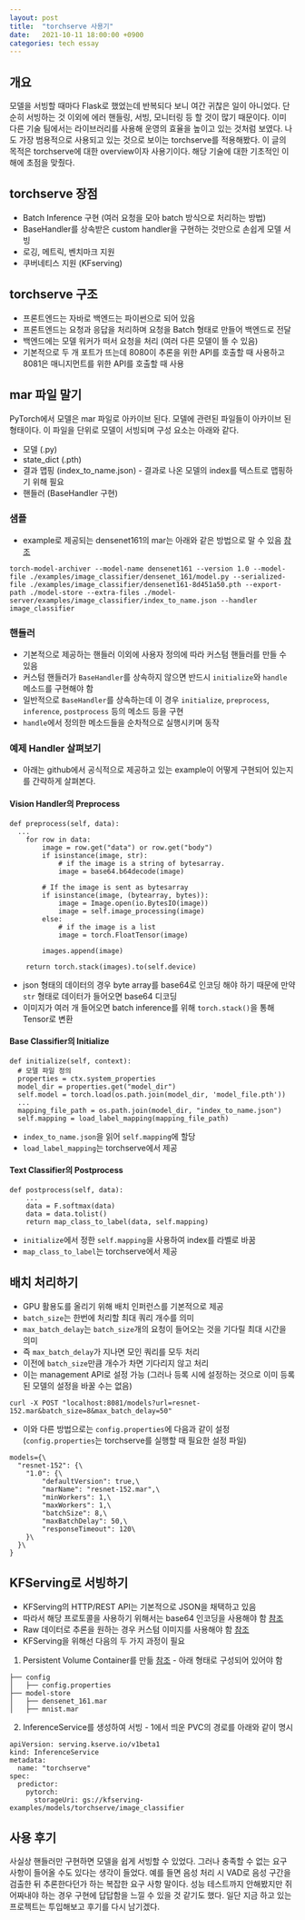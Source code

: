 ```yaml
---
layout: post
title:  "torchserve 사용기"
date:   2021-10-11 18:00:00 +0900
categories: tech essay
---
```

## 개요
모델을 서빙할 때마다 Flask로 했었는데 반복되다 보니 여간 귀찮은 일이 아니었다. 단순히 서빙하는 것 이외에 에러 핸들링, 서빙, 모니터링 등 할 것이 많기 때문이다. 이미 다른 기술 팀에서는 라이브러리를 사용해 운영의 효율을 높이고 있는 것처럼 보였다. 나도 가장 범용적으로 사용되고 있는 것으로 보이는 torchserve를 적용해봤다.
이 글의 목적은 torchserve에 대한 overview이자 사용기이다. 해당 기술에 대한 기초적인 이해에 초점을 맞췄다.

## torchserve 장점
* Batch Inference 구현 (여러 요청을 모아 batch 방식으로 처리하는 방법)
* BaseHandler를 상속받은 custom handler을 구현하는 것만으로 손쉽게 모델 서빙
* 로깅, 메트릭, 벤치마크 지원
* 쿠버네티스 지원 (KFserving)
## torchserve 구조
* 프론트엔드는 자바로 백엔드는 파이썬으로 되어 있음
* 프론트엔드는 요청과 응답을 처리하며 요청을 Batch 형태로 만들어 백엔드로 전달
* 백엔드에는 모델 워커가 떠서 요청을 처리 (여러 다른 모델이 뜰 수 있음)
* 기본적으로 두 개 포트가 뜨는데 8080이 추론을 위한 API를 호출할 때 사용하고 8081은 매니지먼트를 위한 API를 호출할 때 사용
## mar 파일 말기
PyTorch에서 모델은 mar 파일로 아카이브 된다. 모델에 관련된 파일들이 아카이브 된 형태이다. 이 파일을 단위로 모델이 서빙되며 구성 요소는 아래와 같다.
* 모델 (.py)
* state_dict (.pth)
* 결과 맵핑 (index_to_name.json) - 결과로 나온 모델의 index를 텍스트로 맵핑하기 위해 필요
* 핸들러 (BaseHandler 구현) 
### 샘플
* example로 제공되는 densenet161의 mar는 아래와 같은 방법으로 말 수 있음 [참조](https://github.com/pytorch/serve/tree/master/examples/image_classifier/densenet_161)
```
torch-model-archiver --model-name densenet161 --version 1.0 --model-file ./examples/image_classifier/densenet_161/model.py --serialized-file ./examples/image_classifier/densenet161-8d451a50.pth --export-path ./model-store --extra-files ./model-server/examples/image_classifier/index_to_name.json --handler image_classifier
```
### 핸들러
* 기본적으로 제공하는 핸들러 이외에 사용자 정의에 따라 커스텀 핸들러를 만들 수 있음
* 커스텀 핸들러가 `BaseHandler`를 상속하지 않으면 반드시 `initialize`와 `handle` 메소드를 구현해야 함
* 일반적으로 `BaseHandler`를 상속하는데 이 경우 `initialize`, `preprocess`, `inference`, `postprocess` 등의 메소드 등을 구현
* `handle`에서 정의한 메소드들을 순차적으로 실행시키며 동작
### 예제 Handler 살펴보기
* 아래는 github에서 공식적으로 제공하고 있는 example이 어떻게 구현되어 있는지를 간략하게 살펴본다.
#### Vision Handler의 Preprocess
```
def preprocess(self, data):
  ...
    for row in data:
        image = row.get("data") or row.get("body")
        if isinstance(image, str):
            # if the image is a string of bytesarray.
            image = base64.b64decode(image)

        # If the image is sent as bytesarray
        if isinstance(image, (bytearray, bytes)):
            image = Image.open(io.BytesIO(image))
            image = self.image_processing(image)
        else:
            # if the image is a list
            image = torch.FloatTensor(image)

        images.append(image)

    return torch.stack(images).to(self.device)
```
* json 형태의 데이터의 경우 byte array를 base64로 인코딩 해야 하기 때문에 만약 `str` 형태로 데이터가 들어오면 base64 디코딩
* 이미지가 여러 개 들어오면 batch inference를 위해 `torch.stack()`을 통해 Tensor로 변환
#### Base Classifier의 Initialize
```
def initialize(self, context):
  # 모델 파일 정의
  properties = ctx.system_properties
  model_dir = properties.get("model_dir")
  self.model = torch.load(os.path.join(model_dir, 'model_file.pth'))
  ...
  mapping_file_path = os.path.join(model_dir, "index_to_name.json")
  self.mapping = load_label_mapping(mapping_file_path)
```
* `index_to_name.json`을 읽어 `self.mapping`에 할당
* `load_label_mapping`는 torchserve에서 제공
#### Text Classifier의 Postprocess
```
def postprocess(self, data):
    ...
    data = F.softmax(data)
    data = data.tolist()
    return map_class_to_label(data, self.mapping)
```
* `initialize`에서 정한 `self.mapping`을 사용하여 index를 라벨로 바꿈
* `map_class_to_label`는 torchserve에서 제공
## 배치 처리하기
* GPU 활용도를 올리기 위해 배치 인퍼런스를 기본적으로 제공
* `batch_size`는 한번에 처리할 최대 쿼리 개수를 의미
* `max_batch_delay`는 `batch_size`개의 요청이 들어오는 것을 기다릴 최대 시간을 의미 
* 즉 `max_batch_delay`가 지나면 모인 쿼리를 모두 처리 
* 이전에 `batch_size`만큼 개수가 차면 기다리지 않고 처리
* 이는 management API로 설정 가능 (그러나 등록 시에 설정하는 것으로 이미 등록된 모델의 설정을 바꿀 수는 없음)
```
curl -X POST "localhost:8081/models?url=resnet-152.mar&batch_size=8&max_batch_delay=50"
```
* 이와 다른 방법으로는 `config.properties`에 다음과 같이 설정 (`config.properties`는 torchserve를 실행할 때 필요한 설정 파일)
```
models={\
  "resnet-152": {\
    "1.0": {\
        "defaultVersion": true,\
        "marName": "resnet-152.mar",\
        "minWorkers": 1,\
        "maxWorkers": 1,\
        "batchSize": 8,\
        "maxBatchDelay": 50,\
        "responseTimeout": 120\
    }\
  }\
}
```
## KFServing로 서빙하기
* KFServing의 HTTP/REST API는 기본적으로 JSON을 채택하고 있음
* 따라서 해당 프로토콜을 사용하기 위해서는 base64 인코딩을 사용해야 함 [참조](https://github.com/kserve/kserve/blob/master/docs/predict-api/v2/required_api.md)
* Raw 데이터로 추론을 원하는 경우 커스텀 이미지를 사용해야 함  [참조](https://github.com/kserve/kserve/tree/37af39054499caf9145664a48981740ca4ce14f5/docs/samples/v1beta1/custom/torchserve)
* KFServing을 위해선 다음의 두 가지 과정이 필요
1. Persistent Volume Container를 만듦 [참조](https://github.com/kserve/kserve/blob/master/docs/samples/v1beta1/torchserve/model-archiver/README.md) - 아래 형태로 구성되어 있어야 함
```
├── config
│   ├── config.properties
├── model-store
│   ├── densenet_161.mar
│   ├── mnist.mar
```
2. InferenceService를 생성하여 서빙 - 1에서 띄운 PVC의 경로를 아래와 같이 명시
```
apiVersion: serving.kserve.io/v1beta1
kind: InferenceService
metadata:
  name: "torchserve"
spec:
  predictor:
    pytorch:
      storageUri: gs://kfserving-examples/models/torchserve/image_classifier
```
## 사용 후기
사실상 핸들러만 구현하면 모델을 쉽게 서빙할 수 있었다. 그러나 충족할 수 없는 요구 사항이 들어올 수도 있다는 생각이 들었다. 예를 들면 음성 처리 시 VAD로 음성 구간을 검출한 뒤 추론한다던가 하는 복잡한 요구 사항 말이다. 성능 테스트까지 안해봤지만 쥐어짜내야 하는 경우 구현에 답답함을 느낄 수 있을 것 같기도 했다. 일단 지금 하고 있는 프로젝트는 투입해보고 후기를 다시 남기겠다.
